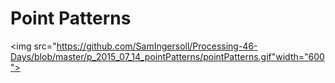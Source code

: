 # Point Patterns
<img src="https://github.com/SamIngersoll/Processing-46-Days/blob/master/p_2015_07_14_pointPatterns/pointPatterns.gif"width="600">
